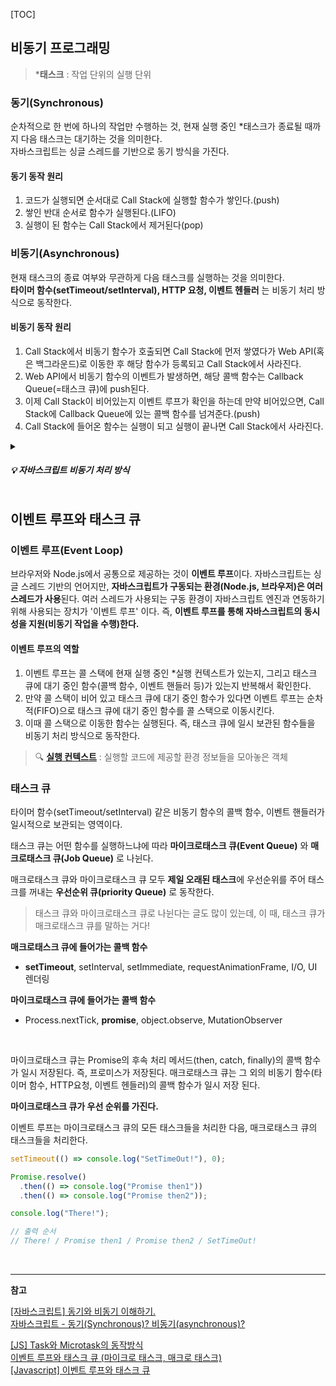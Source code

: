 [TOC]

## 비동기 프로그래밍

> ***태스크** : 작업 단위의 실행 단위

### 동기(Synchronous) 

순차적으로 한 번에 하나의 작업만 수행하는 것, 현재 실행 중인 *태스크가 종료될 때까지 다음 태스크는 대기하는 것을 의미한다.   
자바스크립트는 싱글 스레드를 기반으로 동기 방식을 가진다.

#### 동기 동작 원리

1. 코드가 실행되면 순서대로 Call Stack에 실행할 함수가 쌓인다.(push)
2. 쌓인 반대 순서로 함수가 실행된다.(LIFO)
3. 실행이 된 함수는 Call Stack에서 제거된다(pop)

### 비동기(Asynchronous) 

현재 태스크의 종료 여부와 무관하게 다음 태스크를 실행하는 것을 의미한다.  
**타이머 함수(setTimeout/setInterval), HTTP 요청, 이벤트 헨들러** 는 비동기 처리 방식으로 동작한다.

#### 비동기 동작 원리

1. Call Stack에서 비동기 함수가 호출되면 Call Stack에 먼저 쌓였다가 Web API(혹은 백그라운드)로 이동한 후 해당 함수가 등록되고 Call Stack에서 사라진다.
2. Web API에서 비동기 함수의 이벤트가 발생하면, 해당 콜백 함수는 Callback Queue(=태스크 큐)에 push된다.
3. 이제 Call Stack이 비어있는지 이벤트 루프가 확인을 하는데 만약 비어있으면, Call Stack에 Callback Queue에 있는 콜백 함수를 넘겨준다.(push)
4. Call Stack에 들어온 함수는 실행이 되고 실행이 끝나면 Call Stack에서 사라진다. 

<details>
  <summary><h5>💡 자바스크립트 비동기 처리 방식</h5></summary>

<div align="center">
   <img src="https://blog.kakaocdn.net/dn/bMlLfs/btqFQ9i1iD3/ZQE2tqi7lx7LUhTwK1tDtK/img.png" width="50%">
</div>

<a href="https://github.com/FrontCS-Study/CS-Study/blob/main/CS/4회차_프로세스와 스레드(멀티%2C 싱글)_김연수.md#자바스크립트-비동기-처리-방식">[4회차_프로세스와 스레드\_김연수.md] 자바스크립트 비동기 처리 방식</a>

[[JS] 이벤트 루프(Event Loop)와 동시성(Concurrency)](https://velog.io/@jiseong/%EC%9D%B4%EB%B2%A4%ED%8A%B8-%EB%A3%A8%ED%94%84Event-Loop%EC%99%80-%EB%8F%99%EC%8B%9C%EC%84%B1Concurrency)

</details>


## 이벤트 루프와 태스크 큐


### 이벤트 루프(Event Loop)

브라우저와 Node.js에서 공통으로 제공하는 것이 **이벤트 루프**이다. 자바스크립트는 싱글 스레드 기반의 언어지만, **자바스크립트가 구동되는 환경(Node.js, 브라우저)은 여러 스레드가 사용**된다. 여러 스레드가 사용되는 구동 환경이 자바스크립트 엔진과 연동하기 위해 사용되는 장치가 '이벤트 루프' 이다. 즉, **이벤트 루프를 통해 자바스크립트의 동시성을 지원(비동기 작업을 수행)한다.**

#### 이벤트 루프의 역할

1. 이벤트 루프는 콜 스택에 현재 실행 중인 *실행 컨텍스트가 있는지, 그리고 태스크 큐에 대기 중인 함수(콜백 함수, 이벤트 핸들러 등)가 있는지 반복해서 확인한다.
2. 만약 콜 스택이 비어 있고 태스크 큐에 대기 중인 함수가 있다면 이벤트 루프는 순차적(FIFO)으로 태스크 큐에 대기 중인 함수를 콜 스택으로 이동시킨다.
3. 이때 콜 스택으로 이동한 함수는 실행된다. 즉, 태스크 큐에 일시 보관된 함수들을 비동기 처리 방식으로 동작한다.

> 🔍 [**실행 컨텍스트**](https://github.com/FrontCS-Study/CS-Study/blob/main/JavaScript/13%ED%9A%8C%EC%B0%A8_%EC%8A%A4%EC%BD%94%ED%94%84%2Cthis%2Cstrick%20mode%2C%EC%8B%A4%ED%96%89%EC%BB%A8%ED%85%8D%EC%8A%A4%ED%8A%B8_%EA%B9%80%EC%97%B0%EC%88%98.md#%EC%8B%A4%ED%96%89-%EC%BB%A8%ED%85%8D%EC%8A%A4%ED%8A%B8) : 실행할 코드에 제공할 환경 정보들을 모아놓은 객체

### 태스크 큐

타이머 함수(setTimeout/setInterval) 같은 비동기 함수의 콜백 함수, 이벤트 핸들러가 일시적으로 보관되는 영역이다.

태스크 큐는 어떤 함수를 실행하느냐에 따라 **마이크로태스크 큐(Event Queue)** 와 **매크로태스크 큐(Job Queue)** 로 나뉜다.  

매크로태스크 큐와 마이크로태스크 큐 모두 **제일 오래된 태스크**에 우선순위를 주어 태스크를 꺼내는 **우선순위 큐(priority Queue)** 로 동작한다.

> 태스크 큐와 마이크로태스크 큐로 나뉜다는 글도 많이 있는데, 이 때, 태스크 큐가 매크로태스크 큐를 말하는 거다!

**매크로태스크 큐에 들어가는 콜백 함수**

- **setTimeout**, setInterval, setImmediate, requestAnimationFrame, I/O, UI 렌더링

**마이크로태스크 큐에 들어가는 콜백 함수**

- Process.nextTick, **promise**, object.observe, MutationObserver

<br>

마이크로태스크 큐는 Promise의 후속 처리 메서드(then, catch, finally)의 콜백 함수가 일시 저장된다. 즉, 프로미스가 저장된다.
매크로태스크 큐는 그 외의 비동기 함수(타이머 함수, HTTP요청, 이벤트 헨들러)의 콜백 함수가 일시 저장 된다.

**마이크로태스크 큐가 우선 순위를 가진다.**

이벤트 루프는 마이크로태스크 큐의 모든 태스크들을 처리한 다음, 매크로태스크 큐의 태스크들을 처리한다.

```js
setTimeout(() => console.log("SetTimeOut!"), 0);

Promise.resolve()
  .then(() => console.log("Promise then1"))
  .then(() => console.log("Promise then2"));

console.log("There!");

// 출력 순서 
// There! / Promise then1 / Promise then2 / SetTimeOut!
```

<br>

---

**참고**

[[자바스크립트] 동기와 비동기 이해하기.](https://gobae.tistory.com/100)  
[자바스크립트 - 동기(Synchronous)? 비동기(asynchronous)?](https://ljtaek2.tistory.com/142)  

[[JS] Task와 Microtask의 동작방식](https://baeharam.netlify.app/posts/javascript/JS-Task%EC%99%80-Microtask%EC%9D%98-%EB%8F%99%EC%9E%91%EB%B0%A9%EC%8B%9D)  
[이벤트 루프와 태스크 큐 (마이크로 태스크, 매크로 태스크)](https://velog.io/@yejineee/%EC%9D%B4%EB%B2%A4%ED%8A%B8-%EB%A3%A8%ED%94%84%EC%99%80-%ED%83%9C%EC%8A%A4%ED%81%AC-%ED%81%90-%EB%A7%88%EC%9D%B4%ED%81%AC%EB%A1%9C-%ED%83%9C%EC%8A%A4%ED%81%AC-%EB%A7%A4%ED%81%AC%EB%A1%9C-%ED%83%9C%EC%8A%A4%ED%81%AC-g6f0joxx)   
[[Javascript] 이벤트 루프와 태스크 큐](https://narup.tistory.com/261)
